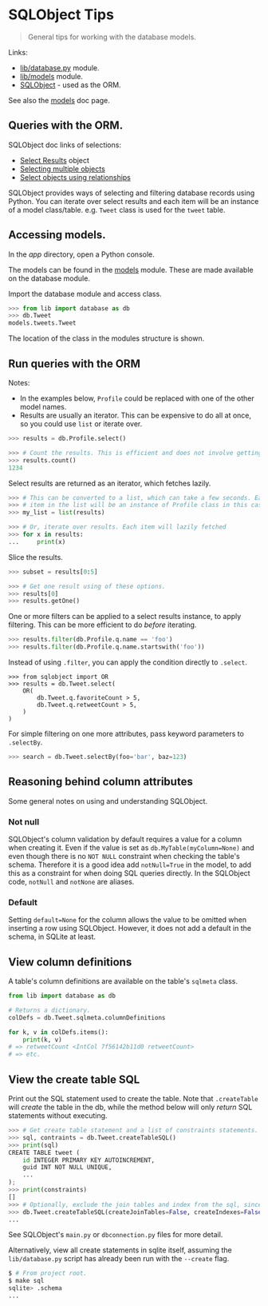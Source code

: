 # SQLObject Tips
> General tips for working with the database models.


Links:

- [lib/database.py](https://github.com/MichaelCurrin/twitterverse/blob/master/app/lib/database.py) module.
- [lib/models](https://github.com/MichaelCurrin/twitterverse/blob/master/app/models/) module.
- [SQLObject](http://sqlobject.org) - used as the ORM.

See also the [models](development/models.md) doc page.

## Queries with the ORM.

SQLObject doc links of selections:

- [Select Results](http://sqlobject.org/SelectResults.html) object
- [Selecting multiple objects](http://sqlobject.org/SQLObject.html#selecting-multiple-objects)
- [Select objects using relationships](http://sqlobject.org/SQLObject.html#selecting-objects-using-relationships)

SQLObject provides ways of selecting and filtering database records using Python. You can iterate over select results and each item will be an instance of a model class/table. e.g. `Tweet` class is used for the `tweet` table.


## Accessing models.

In the _app_ directory, open a Python console.

The models can be found in the [models](https://github.com/MichaelCurrin/twitterverse/blob/master/app/models/) module. These are made available on the database module.

Import the database module and access class.

```python
>>> from lib import database as db
>>> db.Tweet
models.tweets.Tweet
```

The location of the class in the modules structure is shown.


## Run queries with the ORM

Notes:

- In the examples below, `Profile` could be replaced with one of the other model names.
- Results are usually an iterator. This can be expensive to do all at once, so you could use `list` or iterate over.

```python
>>> results = db.Profile.select()
```

```python
>>> # Count the results. This is efficient and does not involve getting each record.
>>> results.count()
1234
```

Select results are returned as an iterator, which fetches lazily.

```python
>>> # This can be converted to a list, which can take a few seconds. Each
>>> # item in the list will be an instance of Profile class in this case.
>>> my_list = list(results)

>>> # Or, iterate over results. Each item will lazily fetched
>>> for x in results:
...     print(x)
```

Slice the results.

```python
>>> subset = results[0:5]

>>> # Get one result using of these options.
>>> results[0]
>>> results.getOne()
```

One or more filters can be applied to a select results instance, to apply filtering. This can be more efficient to do _before_ iterating.

```python
>>> results.filter(db.Profile.q.name == 'foo')
>>> results.filter(db.Profile.q.name.startswith('foo'))
```

Instead of using `.filter`, you can apply the condition directly to `.select`.
```
>>> from sqlobject import OR
>>> results = db.Tweet.select(
    OR(
        db.Tweet.q.favoriteCount > 5,
        db.Tweet.q.retweetCount > 5,
    )
)
```

For simple filtering on one more attributes, pass keyword parameters to `.selectBy`.

```python
>>> search = db.Tweet.selectBy(foo='bar', baz=123)
```


## Reasoning behind column attributes

Some general notes on using and understanding SQLObject.

### Not null

SQLObject's column validation by default requires a value for a column
when creating it. Even if the value is set as `db.MyTable(myColumn=None)`
and even though there is no `NOT NULL` constraint when checking the table's schema. Therefore it is a good idea add `notNull=True` in the model, to add this as a constraint for when doing SQL queries directly. In the SQLObject code, `notNull` and `notNone` are aliases.

### Default

Setting `default=None` for the column allows the value to be omitted when inserting
a row using SQLObject. However, it does not add a default in the
schema, in SQLite at least.


## View column definitions

A table's column definitions are available on the table's `sqlmeta` class.

```python
from lib import database as db

# Returns a dictionary.
colDefs = db.Tweet.sqlmeta.columnDefinitions

for k, v in colDefs.items():
    print(k, v)
# => retweetCount <IntCol 7f56142b11d0 retweetCount>
# => etc.
```


## View the create table SQL

Print out the SQL statement used to create the table. Note that `.createTable` will _create_ the table in the db, while the method below will only _return_ SQL statements without executing.

```python
>>> # Get create table statement and a list of constraints statements.
>>> sql, contraints = db.Tweet.createTableSQL()
>>> print(sql)
CREATE TABLE tweet (
    id INTEGER PRIMARY KEY AUTOINCREMENT,
    guid INT NOT NULL UNIQUE,
    ...
);
>>> print(constraints)
[]
>>> # Optionally, exclude the join tables and index from the sql, since they are on by default.
>>> db.Tweet.createTableSQL(createJoinTables=False, createIndexes=False)
...
```

See SQLObject's `main.py` or `dbconnection.py` files for more detail.


Alternatively, view all create statements in sqlite itself, assuming the `lib/database.py` script has already been run with the `--create` flag.

```bash
$ # From project root.
$ make sql
sqlite> .schema
...
```
